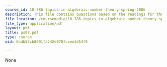 ```yaml
---
course_id: 18-786-topics-in-algebraic-number-theory-spring-2006
description: This file contains questions based on the readings for the course.
file_location: /coursemedia/18-786-topics-in-algebraic-number-theory-spring-2006/6adb53cb8091fa242e070fccee3d54f9_ps07.pdf
file_type: application/pdf
layout: pdf
title: ps07.pdf
type: course
uid: 6adb53cb8091fa242e070fccee3d54f9

---
```

None